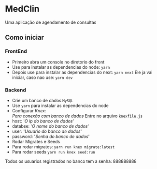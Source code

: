 # MedClin 
Uma aplicação de agendamento de consultas

## Como iniciar 

### FrontEnd
- Primeiro abra um console no diretorio do front
- Use para instalar as dependencias do node:
`yarn`
- Depois use para instalar as dependencias do next:
`yarn next`
Ele ja vai iniciar, caso nao use:
`yarn dev`  

### Backend
- Crie um banco de dados `MySQL`  
- Use `yarn` para instalar as dependencias do node
- Configurar *Knex*:\
_Para conexão com banco de dados_ 
Entre no arquivo `knexfile.js`
 - host: '_O ip do banco de dados_'
 - databse: '_O nome do banco de dados_'
 - user: '_Usuario do banco de dados_'
 - password: '_Senha do banco de dados_'
- Rodar Migrates e Seeds
- Para rodar migrates: `yarn run knex migrate:latest`
- Para rodar seeds `yarn run knex seed:run`

Todos os usuarios registrados no banco tem a senha: 888888888
